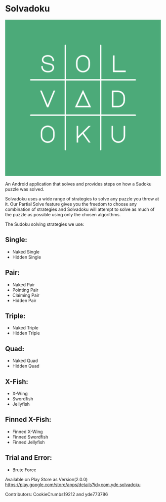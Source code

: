 # Solvadoku
![Logo](https://github.com/yde773786/Solvadoku/blob/master/ic_launcher-playstore.png)


An Android application that solves and provides steps on how a Sudoku puzzle was solved.

Solvadoku uses a wide range of strategies to solve any puzzle you throw at it. Our Partial Solve feature gives you the freedom to choose any combination of strategies and Solvadoku will attempt to solve as much of the puzzle as possible using only the chosen algorithms.


The Sudoku solving strategies we use:

## Single:

* Naked Single
* Hidden Single

## Pair:
* Naked Pair
* Pointing Pair
* Claiming Pair
* Hidden Pair

## Triple:
* Naked Triple
* Hidden Triple

## Quad:
* Naked Quad
* Hidden Quad

## X-Fish:
* X-Wing
* Swordfish
* Jellyfish

## Finned X-Fish:
* Finned X-Wing
* Finned Swordfish
* Finned Jellyfish

## Trial and Error:
* Brute Force


Available on Play Store as Version(2.0.0)
https://play.google.com/store/apps/details?id=com.yde.solvadoku

Contributors: CookieCrumbs19212 and yde773786
